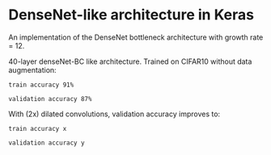 # DenseNet-like architecture in Keras

An implementation of the DenseNet bottleneck architecture with growth rate = 12.

40-layer denseNet-BC like architecture. Trained on CIFAR10 without data augmentation:

```train accuracy 91%```

```validation accuracy 87%```

With (2x) dilated convolutions, validation accuracy improves to:

```train accuracy x```

```validation accuracy y```

